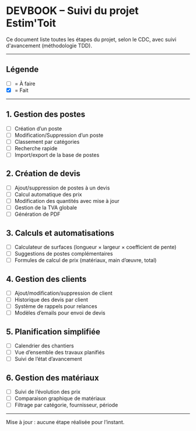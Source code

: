 # DEVBOOK – Suivi du projet Estim'Toit

Ce document liste toutes les étapes du projet, selon le CDC, avec suivi d'avancement (méthodologie TDD).

---

## Légende
- [ ] = À faire
- [x] = Fait

---

## 1. Gestion des postes
- [ ] Création d’un poste
- [ ] Modification/Suppression d’un poste
- [ ] Classement par catégories
- [ ] Recherche rapide
- [ ] Import/export de la base de postes

## 2. Création de devis
- [ ] Ajout/suppression de postes à un devis
- [ ] Calcul automatique des prix
- [ ] Modification des quantités avec mise à jour
- [ ] Gestion de la TVA globale
- [ ] Génération de PDF

## 3. Calculs et automatisations
- [ ] Calculateur de surfaces (longueur × largeur × coefficient de pente)
- [ ] Suggestions de postes complémentaires
- [ ] Formules de calcul de prix (matériaux, main d’œuvre, total)

## 4. Gestion des clients
- [ ] Ajout/modification/suppression de client
- [ ] Historique des devis par client
- [ ] Système de rappels pour relances
- [ ] Modèles d’emails pour envoi de devis

## 5. Planification simplifiée
- [ ] Calendrier des chantiers
- [ ] Vue d’ensemble des travaux planifiés
- [ ] Suivi de l’état d’avancement

## 6. Gestion des matériaux
- [ ] Suivi de l’évolution des prix
- [ ] Comparaison graphique de matériaux
- [ ] Filtrage par catégorie, fournisseur, période

---

Mise à jour : aucune étape réalisée pour l’instant.
